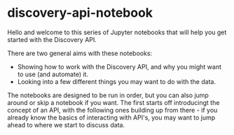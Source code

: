 # discovery-api-notebook

Hello and welcome to this series of Jupyter notebooks that will help you get started with the Discovery API.

There are two general aims with these notebooks: 
- Showing how to work with the Discovery API, and why you might want to use (and automate) it.
- Looking into a few different things you may want to do with the data. 

The notebooks are designed to be run in order, but you can also jump around or skip a notebook if you want. The first starts off introducingt the concept of an API, with the following ones building up from there - if you already know the basics of interacting with API's, you may want to jump ahead to where we start to discuss data. 